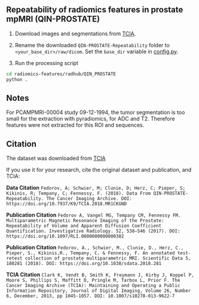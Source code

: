 ## Repeatability of radiomics features in prostate mpMRI (QIN-PROSTATE)

1. Download images and segmentations from [TCIA](https://wiki.cancerimagingarchive.net/display/Public/QIN+PROSTATE#18022465db2186bfb9d24789803d784c7a3c1041).

2. Rename the downloaded `QIN-PROSTATE-Repeatability` folder to `<your_base_dir>/raw/dicom`.
   Set the `base_dir` variable in [config.py](radhub/QIN_PROSTATE/config.py).

3. Run the processing script

```bash
cd radiomics-features/radhub/QIN_PROSTATE
python .
```

## Notes

For PCAMPMRI-00004 study 09-12-1994, the tumor segmentation is too small for the extraction with pyradiomics, for ADC and T2. Therefore features were not extracted for this ROI and sequences.

## Citation

The dataset was downloaded from [TCIA](https://wiki.cancerimagingarchive.net/display/Public/QIN-PROSTATE-Repeatability)

If you use it for your research, cite the original dataset and publication, and TCIA:

**Data Citation**
`Fedorov, A; Schwier, M; Clunie, D; Herz, C; Pieper, S; Kikinis, R; Tempany, C; Fennessy, F. (2018). Data From QIN-PROSTATE-Repeatability. The Cancer Imaging Archive. DOI: https://doi.org/10.7937/K9/TCIA.2018.MR1CKGND`

**Publication Citation**
`Fedorov A, Vangel MG, Tempany CM, Fennessy FM. Multiparametric Magnetic Resonance Imaging of the Prostate: Repeatability of Volume and Apparent Diffusion Coefficient Quantification. Investigative Radiology. 52, 538–546 (2017). DOI: https://doi.org/10.1097/RLI.0000000000000382`

**Publication Citation**
`Fedorov, A., Schwier, M., Clunie, D., Herz, C., Pieper, S., Kikinis,R., Tempany, C. & Fennessy, F. An annotated test-retest collection of prostate multiparametric MRI. Scientific Data 5, 180281 (2018). DOI: https://doi.org/10.1038/sdata.2018.281`

**TCIA Citation**
`Clark K, Vendt B, Smith K, Freymann J, Kirby J, Koppel P, Moore S, Phillips S, Maffitt D, Pringle M, Tarbox L, Prior F. The Cancer Imaging Archive (TCIA): Maintaining and Operating a Public Information Repository, Journal of Digital Imaging, Volume 26, Number 6, December, 2013, pp 1045-1057. DOI: 10.1007/s10278-013-9622-7`

```

```

